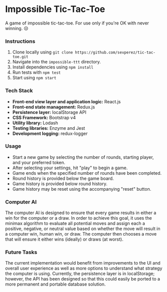 # Impossible Tic-Tac-Toe

A game of impossible tic-tac-toe. For use only if you're OK with never winning. :unamused:

### Instructions
1. Clone locally using `git clone https://github.com/sevperez/tic-tac-toe.git`
2. Navigate into the `impossible-ttt` directory.
3. Install dependencies using `npm install`
4. Run tests with `npm test`
5. Start using `npm start`

### Tech Stack
- **Front-end view layer and application logic:** React.js
- **Front-end state management:** Redux.js
- **Persistence layer:** localStorage API
- **CSS Framework:** Bootstrap v4
- **Utility library:** Lodash
- **Testing libraries:** Enzyme and Jest
- **Development logging:** redux-logger

### Usage
- Start a new game by selecting the number of rounds, starting player, and your preferred token.
- After selecting your settings, hit "play" to begin a game.
- Game ends when the specified number of rounds have been completed.
- Round history is provided below the game board.
- Game history is provided below round history.
- Game history may be reset using the accompanying "reset" button.

### Computer AI
The computer AI is designed to ensure that every game results in either a win for the computer or a draw. In order to achieve this goal, it uses the minimax algorithm to evaluate all potential moves and assign each a positive, negative, or neutral value based on whether the move will result in a computer win, human win, or draw. The computer then chooses a move that will ensure it either wins (ideally) or draws (at worst).

### Future Tasks
The current implementation would benefit from improvements to the UI and overall user experience as well as more options to understand what strategy the computer is using. Currently, the persistence layer is in localStorage; however, the API has been designed so that this could easily be ported to a more permanent and portable database solution.
